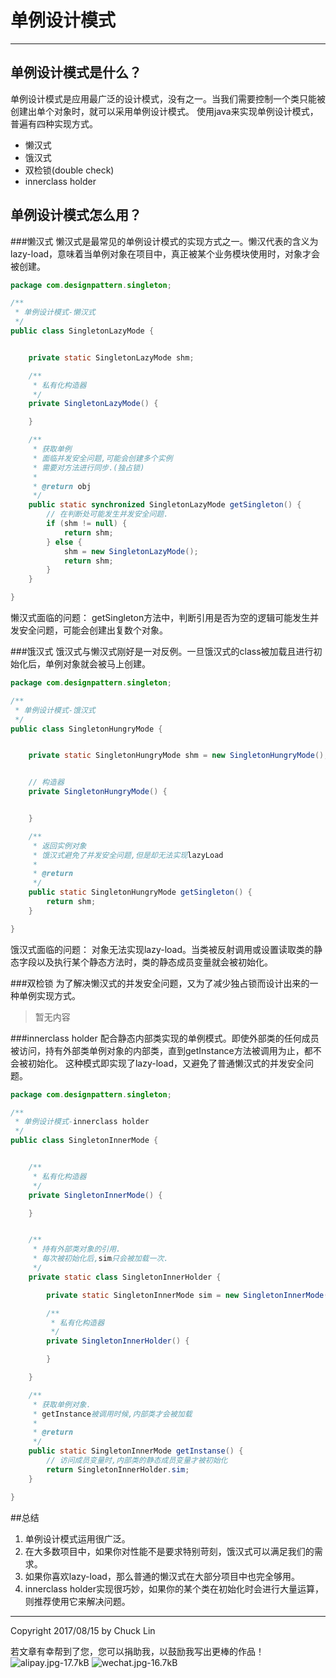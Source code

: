 # 单例设计模式


---

## 单例设计模式是什么？
单例设计模式是应用最广泛的设计模式，没有之一。当我们需要控制一个类只能被创建出单个对象时，就可以采用单例设计模式。
使用java来实现单例设计模式，普遍有四种实现方式。

 - 懒汉式
 - 饿汉式
 - 双检锁(double check)
 - innerclass holder

## 单例设计模式怎么用？
###懒汉式
懒汉式是最常见的单例设计模式的实现方式之一。懒汉代表的含义为lazy-load，意味着当单例对象在项目中，真正被某个业务模块使用时，对象才会被创建。
```java
package com.designpattern.singleton;

/**
 * 单例设计模式-懒汉式
 */
public class SingletonLazyMode {


    private static SingletonLazyMode shm;

    /**
     * 私有化构造器
     */
    private SingletonLazyMode() {

    }

    /**
     * 获取单例
     * 面临并发安全问题,可能会创建多个实例
     * 需要对方法进行同步.(独占锁)
     *
     * @return obj
     */
    public static synchronized SingletonLazyMode getSingleton() {
        // 在判断处可能发生并发安全问题.
        if (shm != null) {
            return shm;
        } else {
            shm = new SingletonLazyMode();
            return shm;
        }
    }

}
```
懒汉式面临的问题：
getSingleton方法中，判断引用是否为空的逻辑可能发生并发安全问题，可能会创建出复数个对象。

###饿汉式
饿汉式与懒汉式刚好是一对反例。一旦饿汉式的class被加载且进行初始化后，单例对象就会被马上创建。
```java
package com.designpattern.singleton;

/**
 * 单例设计模式-饿汉式
 */
public class SingletonHungryMode {


    private static SingletonHungryMode shm = new SingletonHungryMode();


    // 构造器
    private SingletonHungryMode() {


    }

    /**
     * 返回实例对象
     * 饿汉式避免了并发安全问题,但是却无法实现lazyLoad
     *
     * @return
     */
    public static SingletonHungryMode getSingleton() {
        return shm;
    }

}

```
饿汉式面临的问题：
对象无法实现lazy-load。当类被反射调用或设置读取类的静态字段以及执行某个静态方法时，类的静态成员变量就会被初始化。

###双检锁
为了解决懒汉式的并发安全问题，又为了减少独占锁而设计出来的一种单例实现方式。
>暂无内容

###innerclass holder
配合静态内部类实现的单例模式。即使外部类的任何成员被访问，持有外部类单例对象的内部类，直到getInstance方法被调用为止，都不会被初始化。
这种模式即实现了lazy-load，又避免了普通懒汉式的并发安全问题。
```java
package com.designpattern.singleton;

/**
 * 单例设计模式-innerclass holder
 */
public class SingletonInnerMode {


    /**
     * 私有化构造器
     */
    private SingletonInnerMode() {

    }


    /**
     * 持有外部类对象的引用.
     * 每次被初始化后,sim只会被加载一次.
     */
    private static class SingletonInnerHolder {

        private static SingletonInnerMode sim = new SingletonInnerMode();

        /**
         * 私有化构造器
         */
        private SingletonInnerHolder() {

        }

    }

    /**
     * 获取单例对象.
     * getInstance被调用时候,内部类才会被加载
     *
     * @return
     */
    public static SingletonInnerMode getInstanse() {
        // 访问成员变量时,内部类的静态成员变量才被初始化
        return SingletonInnerHolder.sim;
    }

}


```

##总结
1. 单例设计模式运用很广泛。
2. 在大多数项目中，如果你对性能不是要求特别苛刻，饿汉式可以满足我们的需求。
3. 如果你喜欢lazy-load，那么普通的懒汉式在大部分项目中也完全够用。
4. innerclass holder实现很巧妙，如果你的某个类在初始化时会进行大量运算，则推荐使用它来解决问题。


---
Copyright 2017/08/15 by Chuck Lin

若文章有幸帮到了您，您可以捐助我，以鼓励我写出更棒的作品！
![alipay.jpg-17.7kB][99]
![wechat.jpg-16.7kB][98]


[99]: http://static.zybuluo.com/mikumikulch/6g65s5tsspdmsk87a8ariszo/alipay.jpg
[98]: http://static.zybuluo.com/mikumikulch/rk5hldgo4wi9fv23xu3vm8pf/wechat.jpg



